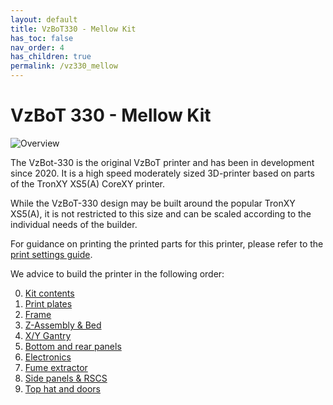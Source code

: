 ```yaml
---
layout: default
title: VzBoT330 - Mellow Kit
has_toc: false
nav_order: 4
has_children: true
permalink: /vz330_mellow
---
```


# VzBoT 330 - Mellow Kit

![Overview](../assets/images/manual/vz330_mellow/overview.png)

The VzBot-330 is the original VzBoT printer and has been in development since 2020. It is a high speed moderately sized 3D-printer based on parts of the TronXY XS5(A) CoreXY printer.

While the VzBoT-330 design may be built around the popular TronXY XS5(A), it is not restricted to this size and can be scaled according to the individual needs of the builder.

For guidance on printing the printed parts for this printer, please refer to the [print settings guide](../general/misc-info/print-settings).

We advice to build the printer in the following order:

0. [Kit contents](./vz330_mellow/kit_contents)
1. [Print plates](./vz330_mellow/print_plates)
2. [Frame](./vz330_mellow/frame)
3. [Z-Assembly & Bed](./vz330_mellow/z_assembly)
4. [X/Y Gantry](./vz330_mellow/gantry)
5. [Bottom and rear panels](./vz330_mellow/bottom_panels)
6. [Electronics](./vz330_mellow/electronics)
7. [Fume extractor](./vz330_mellow/fume_extractor)
8. [Side panels & RSCS](./vz330_mellow/rscs)
9. [Top hat and doors](./vz330_mellow/top_cover)
